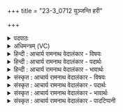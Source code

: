 +++
title = "23-3_0712 युञ्जन्ति हरी"

+++
<details><summary>पदपाठः</summary>

युञ्ज꣡न्ति꣢। हरी꣢꣯इ꣡ति꣢। इषिर꣡स्य꣢। गा꣡थ꣢꣯या। उ꣣रौ꣢। र꣡थे꣢꣯। उ꣣रु꣡यु꣢गे। उ꣣रु꣢। यु꣣गे। वचोयु꣡जा꣢। व꣣चः। यु꣡जा꣢꣯। इ꣣न्द्रवा꣡हा꣢। इ꣣न्द्र। वा꣡हा꣢꣯। स्व꣣र्वि꣡दा꣢। स्वः꣣। वि꣡दा꣢꣯। ७१२।
</details>

<details><summary>अधिमन्त्रम् (VC)</summary>

- इन्द्रः
- नृमेध आङ्गिरसः
- पुर उष्णिक्
- ऋषभः
</details>

<details><summary>हिन्दी : आचार्य रामनाथ वेदालंकार - विषयः</summary>

अगले मन्त्र में उपासक क्या करते हैं,यह कहा गया है।
</details>

<details><summary>हिन्दी : आचार्य रामनाथ वेदालंकार - पदार्थः</summary>

पदार्थान्वय -  उपासक लोग(इषिरस्य)सर्वान्तर्यामी परमेश्वर के(गाथया)कीर्तिगान के साथ(उरुयुगे)जिसमें पृष्ठवंशरूप विस्तीर्ण धुरा लगा है ऐसे, (उरौ)विशाल(रथे)देहरूप रथ में(वचोयुजा)कहते ही कार्यसंलग्न हो जानेवाले, (इन्द्रवाहा)आत्मा से प्रेरित होनेवाले, (स्वर्विदा)ज्ञान तथा कर्म को प्राप्त करानेवाले(हरी)ज्ञानेन्द्रिय-कर्मेन्द्रिय-रूप घोड़ों को(युञ्जन्ति)कार्यतत्पर कर देते हैं ॥३॥
</details>

<details><summary>हिन्दी : आचार्य रामनाथ वेदालंकार - भावार्थः</summary>

भावार्थ -  परमेश्वर की उपासना के साथ जीवन में ज्ञान का संचय तथा पुरुषार्थ भी करना चाहिये ॥३॥ इस खण्ड में आत्मोद्बोधन, जीवात्मा, परमात्मा, गुरु-शिष्य आदि का वर्णन होने से इस खण्ड की पूर्व खण्ड के साथ सङ्गति जाननी चाहिये ॥ प्रथम अध्याय में षष्ठ खण्ड समाप्त ॥ प्रथम अध्याय समाप्त ॥ प्रथम प्रपाठक में प्रथम अर्ध समाप्त ॥
</details>

<details><summary>संस्कृत : आचार्य रामनाथ वेदालंकार - विषयः</summary>

अथोपासकाः किं कुर्वन्तीत्याह।
</details>

<details><summary>संस्कृत : आचार्य रामनाथ वेदालंकार - पदार्थः</summary>

पदार्थान्वय -  उपासका जनाः किल(इषिरस्य)सर्वान्तर्यामिनः परमेश्वरस्य(गाथया)यशोगीतिकया सह(उरुयुगे)पृष्ठवंशरूपविस्तीर्णधुरायुक्ते(उरौ)विशाले(रथे)देहरथे(वचोयुजा)वचनसमकालमेव युज्यमानौ(इन्द्रवाहा)इन्द्रेण जीवात्मना उह्यमानौ प्रेर्यमाणौ(स्वर्विदा)ज्ञानकर्मप्रापकौ(हरी)ज्ञानेन्द्रियकर्मेन्द्रियरूपौ अश्वौ(युञ्जन्ति)योजयन्ति ॥३॥
</details>

<details><summary>संस्कृत : आचार्य रामनाथ वेदालंकार - भावार्थः</summary>

भावार्थ -  परमेश्वरोपासनया सह जीवने ज्ञानसंचयः पुरुषार्थश्चापि कार्यः ॥३॥ अस्मिन् खण्डे आत्मोद्बोधनजीवात्मपरमात्मगुरु- शिष्यादिवर्णनादे—तत्खण्डस्य पूर्वखण्डेन सह संगतिर्वेद्या।
</details>

<details><summary>संस्कृत : आचार्य रामनाथ वेदालंकार - पादटिप्पनी</summary>

टिप्पनी -   १.ऋ० ८।९८।९,अथ० २०।१००।३,उभयत्र ‘उ॒रुयुगे॑। इ॒न्द्र॒वाहा॑ वचो॒युजा॑।’ इति पाठः।
</details>